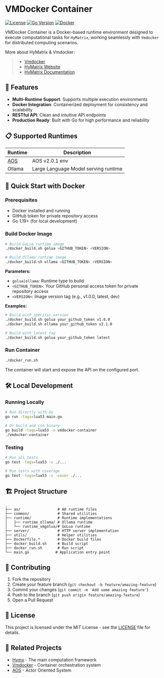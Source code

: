 # VMDocker Container

[![License](https://img.shields.io/badge/license-MIT-blue.svg)](LICENSE)
[![Go Version](https://img.shields.io/badge/go-1.19+-blue.svg)](https://golang.org/)
[![Docker](https://img.shields.io/badge/docker-supported-blue.svg)](https://www.docker.com/)

VMDocker Container is a Docker-based runtime environment designed to execute computational tasks for `HyMatrix`, working seamlessly with `Vmdocker` for distributed computing scenarios.

More about HyMatrix & Vmdocker:
> - [Vmdocker](https://github.com/cryptowizard0/vmdocker)
> - [HyMatrix Website](https://hymatrix.com/)
> - [HyMatrix Documentation](https://docs.hymatrix.com/)

## 🚀 Features

- **Multi-Runtime Support**: Supports multiple execution environments
- **Docker Integration**: Containerized deployment for consistency and scalability
- **RESTful API**: Clean and intuitive API endpoints
- **Production Ready**: Built with Go for high performance and reliability

## 📋 Supported Runtimes

| Runtime | Description |
|---------|---------|
| [AOS](https://github.com/cryptowizard0/aos) | AOS v2.0.1 env|
| Ollama  | Large Language Model serving runtime |

## 🐳 Quick Start with Docker

### Prerequisites

- Docker installed and running
- GitHub token for private repository access
- Go 1.19+ (for local development)

### Build Docker Image

```bash
# Build GoLua runtime image
./docker_build.sh golua <GITHUB_TOKEN> <VERSION>

# Build Ollama runtime image
./docker_build.sh ollama <GITHUB_TOKEN> <VERSION>
```

**Parameters:**
- `golua|ollama`: Runtime type to build
- `<GITHUB_TOKEN>`: Your GitHub personal access token for private repository access
- `<VERSION>`: Image version tag (e.g., v1.0.0, latest, dev)

**Examples:**
```bash
# Build with specific version
./docker_build.sh golua your_github_token v1.0.0
./docker_build.sh ollama your_github_token v2.1.0

# Build with latest tag
./docker_build.sh golua your_github_token latest
```

### Run Container

```bash
./docker_run.sh
```

The container will start and expose the API on the configured port.

## 🛠️ Local Development

### Running Locally

```bash
# Run directly with Go
go run -tags=lua53 main.go

# Or build and run binary
go build -tags=lua53 -o vmdocker-container
./vmdocker-container
```

### Testing

```bash
# Run all tests
go test -tags=lua53 -v ./...

# Run tests with coverage
go test -tags=lua53 -v -cover ./...
```


## 🏗️ Project Structure

```
.
├── ao/                 # AO runtime files
├── common/             # Shared utilities
├── runtime/            # Runtime implementations
│   ├── runtime_ollama/ # Ollama runtime
│   └── runtime_vmgolua/# GoLua runtime
├── server/             # HTTP server implementation
├── utils/              # Helper utilities
├── Dockerfile.*        # Docker build files
├── docker_build.sh     # Build script
├── docker_run.sh       # Run script
└── main.go            # Application entry point
```

## 🤝 Contributing

1. Fork the repository
2. Create your feature branch (`git checkout -b feature/amazing-feature`)
3. Commit your changes (`git commit -m 'Add some amazing feature'`)
4. Push to the branch (`git push origin feature/amazing-feature`)
5. Open a Pull Request

## 📄 License

This project is licensed under the MIT License - see the [LICENSE](LICENSE) file for details.

## 🔗 Related Projects

- [Hymx](https://github.com/cryptowizard0/hymx) - The main computation framework
- [Vmdocker](https://github.com/cryptowizard0/vmdocker) - Container orchestration system
- [AOS](https://github.com/cryptowizard0/aos) - Actor Oriented System
